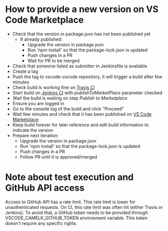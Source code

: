 # How to provide a new version on VS Code Marketplace

* Check that the version in package.json has not been published yet
  * If already published:
    * Upgrade the version in package.json
    * Run 'npm install' so that the package-lock.json is updated
    * Push changes in a PR
    * Wait for PR to be merged
* Check that someone listed as _submitter_ in Jenkinsfile is available
* Create a tag
* Push the tag to vscode-vscode repository, it will trigger a build after few minutes
* Check build is working fine on [Travis CI](https://travis-ci.org/camel-tooling/vscode-camelk/)
* Start build on [Jenkins CI](https://dev-platform-jenkins.rhev-ci-vms.eng.rdu2.redhat.com/view/VS%20Code/job/vscode-camelk-release/) with _publishToMarketPlace_ parameter checked
* Wait the build is waiting on step _Publish to Marketplace_
* Ensure you are logged in
* Go to the console log of the build and click "Proceed"
* Wait few minutes and check that it has been published on [VS Code Marketplace](https://marketplace.visualstudio.com/items?itemName=redhat.vscode-camelk)
* Keep build forever for later reference and edit build information to indicate the version
* Prepare next iteration:
  * Upgrade the version in package.json
  * Run 'npm install' so that the package-lock.json is updated
  * Push changes in a PR
  * Follow PR until it is approved/merged

# Note about test execution and GitHub API access

Access to GitHub API has a rate limit. This rate limit is lower for unauthenticated requests. On CI, this rate limit was often hit (either Travis or Jenkins). To avoid that, a GitHub token needs to be provided through VSCODE_CAMELK_GITHUB_TOKEN environment variable. This token doesn't require any specific rights.
